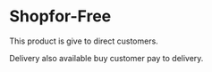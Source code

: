 # Shopfor-Free

This product is give to direct customers.

Delivery also available buy customer pay to delivery.
